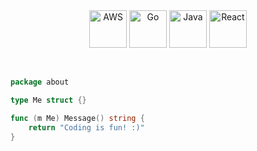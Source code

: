 <div align="center">
  <img align="center" height="60" width="60" title="AWS" src="https://www.svgviewer.dev/static-svgs/34378/aws.svg"/>
  <img align="center" height="60" width="60" title="Go" src="https://cdn.jsdelivr.net/gh/devicons/devicon/icons/go/go-original-wordmark.svg" />
  <img align="center" height="60" width="60" title="Java" src="https://cdn.jsdelivr.net/gh/devicons/devicon/icons/java/java-original.svg" />
  <img align="center" height="60" width="60" title="React" src="https://cdn.jsdelivr.net/gh/devicons/devicon/icons/react/react-original.svg" />
</div>
<br/><br/>

```go
package about

type Me struct {}

func (m Me) Message() string {
    return "Coding is fun! :)"
}
```
